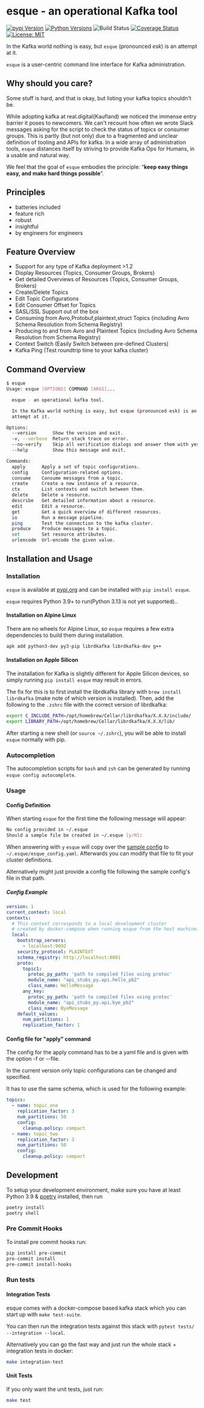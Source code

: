 # esque - an operational Kafka tool

[![pypi Version](https://img.shields.io/pypi/v/esque.svg)](https://pypi.org/project/esque/)
[![Python Versions](https://img.shields.io/pypi/pyversions/esque.svg)](https://pypi.org/project/esque/)
![Build Status](https://github.com/real-digital/esque/workflows/Style,%20Unit%20And%20Integration%20Tests/badge.svg)
[![Coverage Status](https://coveralls.io/repos/github/real-digital/esque/badge.svg?branch=master)](https://coveralls.io/github/real-digital/esque?branch=master)
[![License: MIT](https://img.shields.io/badge/License-MIT-yellow.svg)](https://opensource.org/licenses/MIT)

In the Kafka world nothing is easy, but `esque` (pronounced *esk*) is an attempt at it.

`esque` is a user-centric command line interface for Kafka administration.

## Why should you care?

Some stuff is hard, and that is okay, but listing your kafka topics shouldn't be.

While adopting kafka at real.digital(Kaufland) we noticed the immense entry barrier it poses to newcomers.
We can't recount how often we wrote Slack messages asking for the script to check the
status of topics or consumer groups. This is partly (but not only) due to a
fragmented and unclear definition of tooling and APIs for kafka.
In a wide array of administration tools, `esque` distances itself by striving to provide Kafka Ops for Humans, in a usable and natural way.

We feel that the goal of `esque` embodies the principle: “**keep easy things easy, and make hard things possible**”.

## Principles

* batteries included
* feature rich
* robust
* insightful
* by engineers for engineers

## Feature Overview

* Support for any type of Kafka deployment >1.2
* Display Resources (Topics, Consumer Groups, Brokers)
* Get detailed Overviews of Resources (Topics, Consumer Groups, Brokers)
* Create/Delete Topics
* Edit Topic Configurations
* Edit Consumer Offset for Topics
* SASL/SSL Support out of the box
* Consuming from Avro,Protobuf,plaintext,struct Topics (including Avro Schema Resolution from Schema Registry)
* Producing to and from Avro and Plaintext Topics (including Avro Schema Resolution from Schema Registry)
* Context Switch (Easily Switch between pre-defined Clusters)
* Kafka Ping (Test roundtrip time to your kafka cluster)

## Command Overview

```bash
$ esque
Usage: esque [OPTIONS] COMMAND [ARGS]...

  esque - an operational kafka tool.

  In the Kafka world nothing is easy, but esque (pronounced esk) is an
  attempt at it.

Options:
  --version      Show the version and exit.
  -v, --verbose  Return stack trace on error.
  --no-verify    Skip all verification dialogs and answer them with yes.
  --help         Show this message and exit.

Commands:
  apply      Apply a set of topic configurations.
  config     Configuration-related options.
  consume    Consume messages from a topic.
  create     Create a new instance of a resource.
  ctx        List contexts and switch between them.
  delete     Delete a resource.
  describe   Get detailed information about a resource.
  edit       Edit a resource.
  get        Get a quick overview of different resources.
  io         Run a message pipeline.
  ping       Test the connection to the kafka cluster.
  produce    Produce messages to a topic.
  set        Set resource attributes.
  urlencode  Url-encode the given value.
```

## Installation and Usage

### Installation

`esque` is available at [pypi.org](https://pypi.org/project/esque/) and can be installed with `pip install esque`. 

`esque` requires Python 3.9+ to run(Python 3.13 is not yet supported)..

#### Installation on Alpine Linux

There are no wheels for Alpine Linux, so `esque` requires a few extra dependencies to build them during installation.

```bash
apk add python3-dev py3-pip librdkafka librdkafka-dev g++
```

#### Installation on Apple Silicon

The installation for Kafka is slightly different for Apple Silicon devices, so simply running `pip install esque` may 
result in errors. 

The fix for this is to first install the librdkafka library with `brew install librdkafka` (make note of which version is installed).
Then, add the following to the `.zshrc` file with the correct version of librdkafka:
```bash
export C_INCLUDE_PATH=/opt/homebrew/Cellar/librdkafka/X.X.X/include/
export LIBRARY_PATH=/opt/homebrew/Cellar/librdkafka/X.X.X/lib/
```
After starting a new shell (or `source ~/.zshrc`), you will be able to install `esque` normally with pip.

### Autocompletion

The autocompletion scripts for `bash` and `zsh` can be generated by running `esque config autocomplete`.

### Usage

#### Config Definition

When starting `esque` for the first time the following message will appear:

```bash
No config provided in ~/.esque
Should a sample file be created in ~/.esque [y/N]:
```

When answering with `y` `esque` will copy over the [sample config](https://github.com/real-digital/esque/blob/master/esque/config/sample_config.yaml) to `~/.esque/esque_config.yaml`.
Afterwards you can modify that file to fit your cluster definitions.

Alternatively might just provide a config file following the sample config's file in that path.

##### Config Example

```yaml
version: 1
current_context: local
contexts:
  # This context corresponds to a local development cluster
  # created by docker-compose when running esque from the host machine.
  local:
    bootstrap_servers:
      - localhost:9092
    security_protocol: PLAINTEXT
    schema_registry: http://localhost:8081
    proto:
      topic1:
        protoc_py_path: 'path to compiled files using protoc'
        module_name: "api_stubs_py.api.hello_pb2"
        class_name: HelloMessage
      any_key:
        protoc_py_path: 'path to compiled files using protoc'
        module_name: "api_stubs_py.api.bye_pb2"
        class_name: ByeMessage
    default_values:
      num_partitions: 1
      replication_factor: 1
```

#### Config file for "apply" command

The config for the apply command has to be a yaml file and
is given with the option -f or --file.

In the current version only topic configurations can be
changed and specified.

It has to use the same schema, which is used
for the following example:

```yaml
topics:
  - name: topic_one
    replication_factor: 3
    num_partitions: 50
    config:
      cleanup.policy: compact
  - name: topic_two
    replication_factor: 3
    num_partitions: 50
    config:
      cleanup.policy: compact
```

## Development

To setup your development environment, make sure you have at least Python 3.9 & [poetry](https://github.com/sdispater/poetry) installed, then run

```bash
poetry install
poetry shell
```

### Pre Commit Hooks

To install pre commit hooks run:

```bash
pip install pre-commit
pre-commit install
pre-commit install-hooks
```

### Run tests

#### Integration Tests

esque comes with a docker-compose based kafka stack which you can start up with `make test-suite`.

You can then run the integration tests against this stack with `pytest tests/ --integration --local`.

Alternatively you can go the fast way and just run the whole stack + integration tests in docker:

```bash
make integration-test
```

#### Unit Tests

If you only want the unit tests, just run:

```bash
make test
```